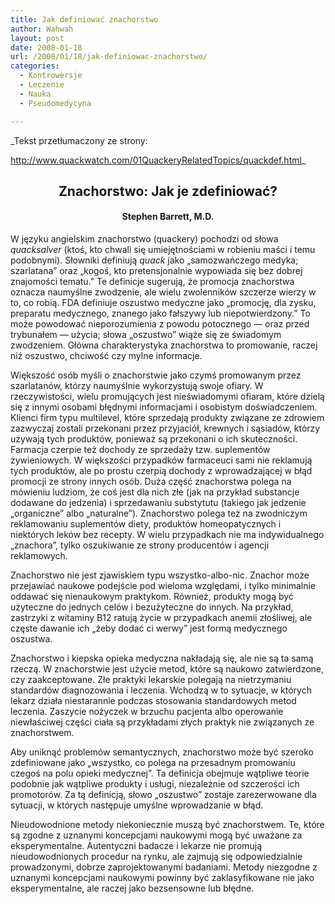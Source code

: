 ```yaml
---
title: Jak definiować znachorstwo
author: Wahwah
layout: post
date: 2008-01-18
url: /2008/01/18/jak-definiowac-znachorstwo/
categories:
  - Kontrowersje
  - Leczenie
  - Nauka
  - Pseudomedycyna

---
```

_Tekst przetłumaczony ze strony:
  
<http://www.quackwatch.com/01QuackeryRelatedTopics/quackdef.html>_

<h2 align="center">
  Znachorstwo: Jak je zdefiniować?
</h2>

<h4 align="center">
  Stephen Barrett, M.D.
</h4>

W języku angielskim znachorstwo (quackery) pochodzi od słowa _quacksalver_ (ktoś, kto chwali się umiejętnościami w robieniu maści i temu podobnymi). Słowniki definiują _quack_ jako „samozwańczego medyka; szarlatana” oraz „kogoś, kto pretensjonalnie wypowiada się bez dobrej znajomości tematu.” Te definicje sugerują, że promocja znachorstwa oznacza naumyślne zwodzenie, ale wielu zwolenników szczerze wierzy w to, co robią. FDA definiuje oszustwo medyczne jako „promocję, dla zysku, preparatu medycznego, znanego jako fałszywy lub niepotwierdzony.” To może powodować nieporozumienia z powodu potocznego &#8212; oraz przed trybunałem &#8212; użycia; słowa „oszustwo” wiąże się ze świadomym zwodzeniem. Główna charakterystyka znachorstwa to promowanie, raczej niż oszustwo, chciwość czy mylne informacje.

<!--more-->

Większość osób myśli o znachorstwie jako czymś promowanym przez szarlatanów, którzy naumyślnie wykorzystują swoje ofiary. W rzeczywistości, wielu promujących jest nieświadomymi ofiaram, które dzielą się z innymi osobami błędnymi informacjami i osobistym doświadczeniem. Klienci firm typu multilevel, które sprzedają produkty związane ze zdrowiem zazwyczaj zostali przekonani przez przyjaciół, krewnych i sąsiadów, którzy używają tych produktów, ponieważ są przekonani o ich skuteczności. Farmacja czerpie też dochody ze sprzedaży tzw. suplementów żywieniowych. W większości przypadków farmaceuci sami nie reklamują tych produktów, ale po prostu czerpią dochody z wprowadzającej w błąd promocji ze strony innych osób. Duża część znachorstwa polega na mówieniu ludziom, że coś jest dla nich złe (jak na przykład substancje dodawane do jedzenia) i sprzedawaniu substytutu (takiego jak jedzenie „organiczne” albo „naturalne”). Znachorstwo polega też na zwodniczym reklamowaniu suplementów diety, produktów homeopatycznych i niektórych leków bez recepty. W wielu przypadkach nie ma indywidualnego „znachora”, tylko oszukiwanie ze strony producentów i agencji reklamowych.

Znachorstwo nie jest zjawiskiem typu wszystko-albo-nic. Znachor może przejawiać naukowe podejście pod wieloma względami, i tylko minimalnie oddawać się nienaukowym praktykom. Również, produkty mogą być użyteczne do jednych celów i bezużyteczne do innych. Na przykład, zastrzyki z witaminy B12 ratują życie w przypadkach anemii złośliwej, ale częste dawanie ich „żeby dodać ci werwy” jest formą medycznego oszustwa.

Znachorstwo i kiepska opieka medyczna nakładają się, ale nie są ta samą rzeczą. W znachorstwie jest użycie metod, które są naukowo zatwierdzone, czy zaakceptowane. Złe praktyki lekarskie polegają na nietrzymaniu standardów diagnozowania i leczenia. Wchodzą w to sytuacje, w których lekarz działa niestarannie podczas stosowania standardowych metod leczenia. Zaszycie nożyczek w brzuchu pacjenta albo operowanie niewłaściwej części ciała są przykładami złych praktyk nie związanych ze znachorstwem.

Aby uniknąć problemów semantycznych, znachorstwo może być szeroko zdefiniowane jako „wszystko, co polega na przesadnym promowaniu czegoś na polu opieki medycznej”. Ta definicja obejmuje wątpliwe teorie podobnie jak wątpliwe produkty i usługi, niezależnie od szczerości ich promotorów. Za tą definicją, słowo „oszustwo” zostaje zarezerwowane dla sytuacji, w których następuje umyślne wprowadzanie w błąd.

Nieudowodnione metody niekoniecznie muszą być znachorstwem. Te, które są zgodne z uznanymi koncepcjami naukowymi mogą być uważane za eksperymentalne. Autentyczni badacze i lekarze nie promują nieudowodnionych procedur na rynku, ale zajmują się odpowiedzialnie prowadzonymi, dobrze zaprojektowanymi badaniami. Metody niezgodne z uznanymi koncepcjami naukowymi powinny być zaklasyfikowane nie jako eksperymentalne, ale raczej jako bezsensowne lub błędne.
